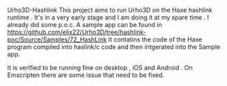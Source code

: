 Urho3D-Hashlink 
This project aims to run Urho3D on the Haxe hashlink runtime .
It's in a very early stage  and I am doing it at my spare time .
I already did some p.o.c.
A sample app can be found in https://github.com/elix22/Urho3D/tree/hashlink-poc/Source/Samples/72_HashLink
It contatins the code of the Haxe program compiled into haslink/c code and then intgerated into the Sample app.

It is verified to be running fine on desktop , iOS and Android .
On Emscripten there are some issue that need to be fixed.